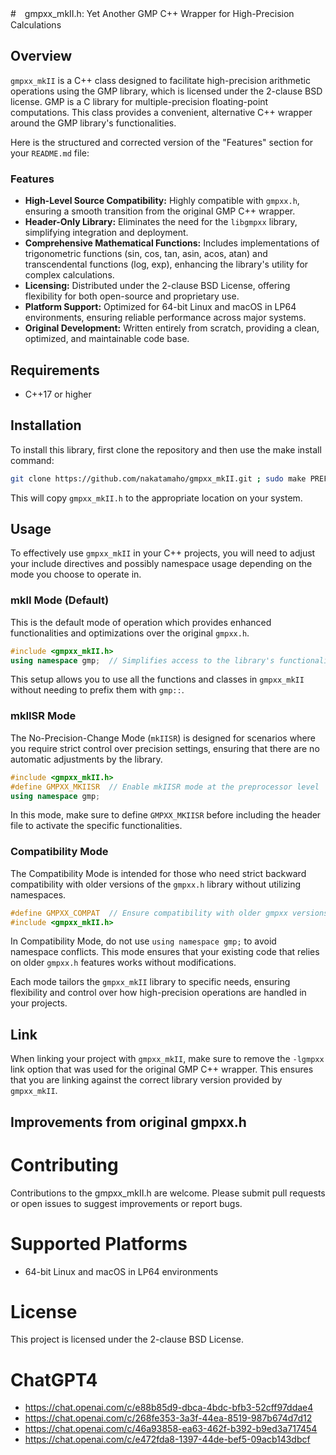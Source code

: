 #　gmpxx_mkII.h: Yet Another GMP C++ Wrapper for High-Precision Calculations

## Overview

`gmpxx_mkII` is a C++ class designed to facilitate high-precision arithmetic operations using the GMP library, which is licensed under the 2-clause BSD license. GMP is a C library for multiple-precision floating-point computations. This class provides a convenient, alternative C++ wrapper around the GMP library's functionalities.

Here is the structured and corrected version of the "Features" section for your `README.md` file:

### Features

- **High-Level Source Compatibility:** Highly compatible with `gmpxx.h`, ensuring a smooth transition from the original GMP C++ wrapper.
- **Header-Only Library:** Eliminates the need for the `libgmpxx` library, simplifying integration and deployment.
- **Comprehensive Mathematical Functions:** Includes implementations of trigonometric functions (sin, cos, tan, asin, acos, atan) and transcendental functions (log, exp), enhancing the library's utility for complex calculations.
- **Licensing:** Distributed under the 2-clause BSD License, offering flexibility for both open-source and proprietary use.
- **Platform Support:** Optimized for 64-bit Linux and macOS in LP64 environments, ensuring reliable performance across major systems.
- **Original Development:** Written entirely from scratch, providing a clean, optimized, and maintainable code base.

## Requirements

- C++17 or higher

## Installation

To install this library, first clone the repository and then use the make install command:

```bash
git clone https://github.com/nakatamaho/gmpxx_mkII.git ; sudo make PREFIX=/usr/local install
```

This will copy `gmpxx_mkII.h` to the appropriate location on your system.

## Usage

To effectively use `gmpxx_mkII` in your C++ projects, you will need to adjust your include directives and possibly namespace usage depending on the mode you choose to operate in.

### mkII Mode (Default)

This is the default mode of operation which provides enhanced functionalities and optimizations over the original `gmpxx.h`.

```cpp
#include <gmpxx_mkII.h>
using namespace gmp;  // Simplifies access to the library's functionalities
```

This setup allows you to use all the functions and classes in `gmpxx_mkII` without needing to prefix them with `gmp::`.

### mkIISR Mode

The No-Precision-Change Mode (`mkIISR`) is designed for scenarios where you require strict control over precision settings, ensuring that there are no automatic adjustments by the library.

```cpp
#include <gmpxx_mkII.h>
#define GMPXX_MKIISR  // Enable mkIISR mode at the preprocessor level
using namespace gmp;
```

In this mode, make sure to define `GMPXX_MKIISR` before including the header file to activate the specific functionalities.

### Compatibility Mode

The Compatibility Mode is intended for those who need strict backward compatibility with older versions of the `gmpxx.h` library without utilizing namespaces.

```cpp
#define GMPXX_COMPAT  // Ensure compatibility with older gmpxx versions
#include <gmpxx_mkII.h>
```

In Compatibility Mode, do not use `using namespace gmp;` to avoid namespace conflicts. This mode ensures that your existing code that relies on older `gmpxx.h` features works without modifications.

Each mode tailors the `gmpxx_mkII` library to specific needs, ensuring flexibility and control over how high-precision operations are handled in your projects.

## Link

When linking your project with `gmpxx_mkII`, make sure to remove the `-lgmpxx` link option that was used for the original GMP C++ wrapper. This ensures that you are linking against the correct library version provided by `gmpxx_mkII`.

## Improvements from original gmpxx.h


# Contributing

Contributions to the gmpxx_mkII.h are welcome. Please submit pull requests or open issues to suggest improvements or report bugs.

# Supported Platforms

- 64-bit Linux and macOS in LP64 environments

# License

This project is licensed under the 2-clause BSD License.

# ChatGPT4

* https://chat.openai.com/c/e88b85d9-dbca-4bdc-bfb3-52cff97ddae4
* https://chat.openai.com/c/268fe353-3a3f-44ea-8519-987b674d7d12
* https://chat.openai.com/c/46a93858-ea63-462f-b392-b9ed3a717454
* https://chat.openai.com/c/e472fda8-1397-44de-bef5-09acb143dbcf
